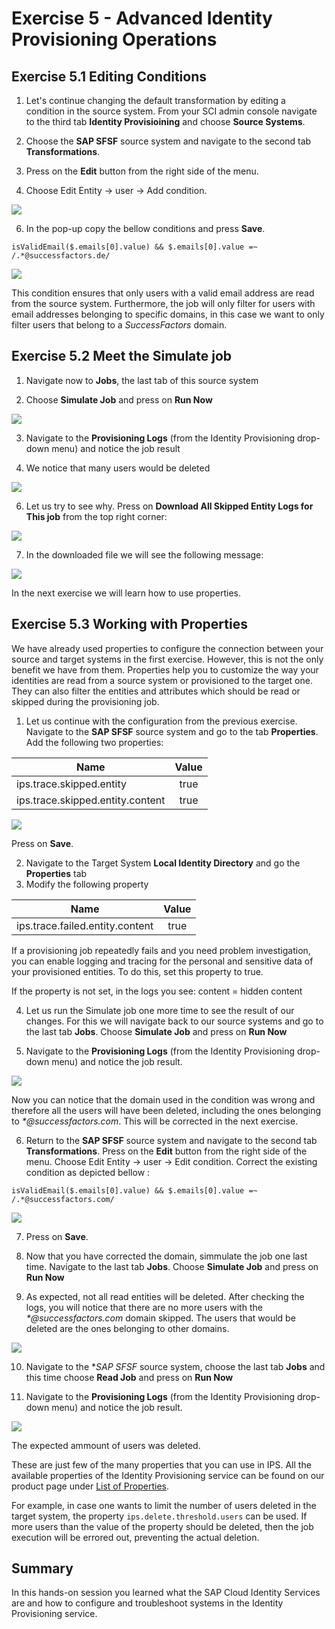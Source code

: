 # Exercise 5 - Advanced Identity Provisioning Operations

## Exercise 5.1 Editing Conditions 

1. Let's continue changing the default transformation by editing a condition in the source system. From your SCI admin console navigate to the third tab **Identity Provisioining** and choose **Source Systems**.
   
2. Choose the **SAP SFSF** source system  and navigate to the second tab **Transformations**.
   
3. Press on the **Edit** button from the right side of the menu.

4. Choose Edit Entity -> user -> Add condition.
   
<img src="/exercises/ex5/images/511.png">

6. In the pop-up copy the bellow conditions and press **Save**.

```
isValidEmail($.emails[0].value) && $.emails[0].value =~ /.*@successfactors.de/ 
```
<img src="/exercises/ex5/images/521.png">

This condition ensures that only users with a valid email address are read from the source system. Furthermore, the job will only filter for users with email addresses belonging to specific domains, in this case we want to only filter users that belong to a _SuccessFactors_ domain.

## Exercise 5.2 Meet the Simulate job

1. Navigate now to **Jobs**, the last tab of this source system
   
2. Choose **Simulate Job** and press on **Run Now**

<img src="/exercises/ex5/images/522.png">
   
3. Navigate to the **Provisioning Logs** (from the Identity Provisioning drop-down menu) and notice the job result
   
4. We notice that many users would be deleted
<img src="/exercises/ex5/images/523.png">

6. Let us try to see why. Press on **Download All Skipped Entity Logs for This job** from the top right corner: 

<img src="/exercises/ex5/images/526.png">

7. In the downloaded file we will see the following message:
   
<img src="/exercises/ex5/images/524.png">

In the next exercise we will learn how to use properties.

## Exercise 5.3 Working with Properties

We have already used properties to configure the connection between your source and target systems in the first exercise. However, this is not the only benefit we have from them. Properties help you to customize the way your identities are read from a source system or provisioned to the target one. They can also filter the entities and attributes which should be read or skipped during the provisioning job. 

1. Let us continue with the configuration from the previous exercise. Navigate to the **SAP SFSF** source system and go to the tab **Properties**. Add the following two properties:

| Name         |Value | 
|--------------|:-----:|
|ips.trace.skipped.entity |true|  
|ips.trace.skipped.entity.content |true|  

<img src="/exercises/ex5/images/531.png">

Press on **Save**. 

2. Navigate to the Target System **Local Identity Directory** and go the **Properties** tab
3. Modify the following property

| Name         |Value | 
|--------------|:-----:|
|ips.trace.failed.entity.content |true|  

If a provisioning job repeatedly fails and you need problem investigation, you can enable logging and tracing for the personal and sensitive data of your provisioned entities. To do this, set this property to true.

If the property is not set, in the logs you see: content = hidden content


4. Let us run the Simulate job one more time to see the result of our changes. For this we will navigate back to our source systems  and go to the last tab **Jobs**. Choose **Simulate Job** and press on **Run Now**
   
5. Navigate to the **Provisioning Logs** (from the Identity Provisioning drop-down menu) and notice the job result.
   
<img src="/exercises/ex5/images/534.png">

Now you can notice that the domain used in the condition was wrong and therefore all the users will have been deleted, including the ones belonging to _*@successfactors.com_. This will be corrected in the next exercise. 

6. Return to the  **SAP SFSF** source system  and navigate to the second tab **Transformations**. Press on the **Edit** button from the right side of the menu. Choose Edit Entity -> user -> Edit condition.  Correct the existing condition as depicted bellow : 
   
```
isValidEmail($.emails[0].value) && $.emails[0].value =~ /.*@successfactors.com/ 
```
<img src="/exercises/ex5/images/536.png">

7. Press on **Save**.
   
8. Now that you have corrected the domain, simmulate the job one last time.  Navigate to the last tab **Jobs**. Choose **Simulate Job** and press on **Run Now**
   
9. As expected, not all read entities will be deleted. After checking the logs, you will notice that there are no more users with the  _*@successfactors.com_  domain skipped. The users that would be deleted are the ones belonging to other domains.

<img src="/exercises/ex5/images/539.png">
    
10.  Navigate to the **SAP SFSF* source system, choose the last tab **Jobs** and this time choose **Read Job** and press on **Run Now**
    
11.   Navigate to the **Provisioning Logs** (from the Identity Provisioning drop-down menu) and notice the job result.

<img src="/exercises/ex5/images/5311.png"> 

The expected ammount of users was deleted. 

These are just few of the many properties that you can use in IPS. All the available properties of the Identity Provisioning service can be found on our product page under [List of Properties](https://help.sap.com/docs/identity-provisioning/identity-provisioning/list-of-properties?locale=en-US&version=Cloud).

For example, in case one wants to limit the number of users deleted in the target system, the property `ips.delete.threshold.users` can be used. If more users than the value of the property should be deleted, then the job execution will be errored out, preventing the actual deletion. 

## Summary 
In this hands-on session you learned what the SAP Cloud Identity Services are and how to configure and troubleshoot systems in the Identity Provisioning service. 
